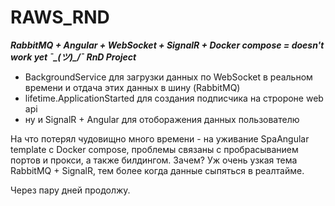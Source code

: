 # RAWS_RND
***RabbitMQ + Angular + WebSocket + SignalR + Docker compose = doesn't work yet ¯\_(ツ)_/¯ RnD Project***

- BackgroundService для загрузки данных по WebSocket в реальном времени и отдача этих данных в шину (RabbitMQ)
- lifetime.ApplicationStarted для создания подписчика на стророне web api
- ну и SignalR + Angular для отоборажения данных пользователю

На что потерял чудовищно много  времени - на уживание SpaAngular template с Docker compose, проблемы связаны с пробрасыванием портов и прокси, а также билдингом.
Зачем? Уж очень узкая тема RabbitMQ + SignalR, тем более когда данные сыпяться в реалтайме.

Через пару дней продолжу.
